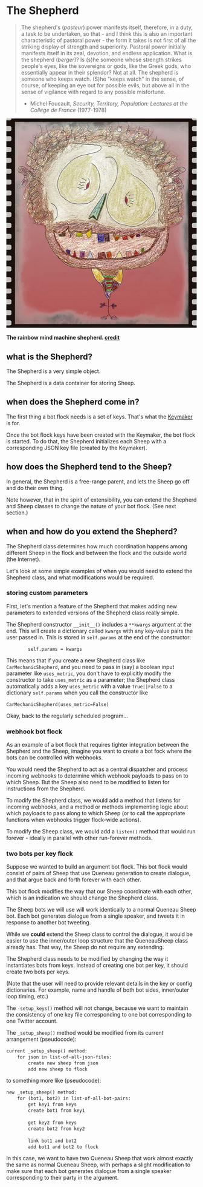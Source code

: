 # The Shepherd

> The shepherd's (_pasteur_) power manifests itself, therefore, in a duty, a task to
> be undertaken, so that - and I think this is also an important characteristic of
> pastoral power - the form it takes is not first of all the striking display of
> strength and superiority. Pastoral power initially manifests itself in its zeal,
> devotion, and endless application. What is the shepherd (_berger_)? Is (s)he someone
> whose strength strikes people's eyes, like the sovereigns or gods, like the Greek
> gods, who essentially appear in their splendor? Not at all. The shepherd is
> someone who keeps watch. (S)he "keeps watch" in the sense, of course, of keeping an
> eye out for possible evils, but above all in the sense of vigilance with regard
> to any possible misfortune.
>
> - Michel Foucault, _Security, Territory, Population: Lectures at the Collége de France_ (1977-1978)

![the shepherd](mind-machine-docs/img/shepherd.jpg)

**The rainbow mind machine shepherd. [credit](mind-machine-docs/credits.md)**

## what is the Shepherd?

The Shepherd is a very simple object. 

The Shepherd is a data container for storing Sheep.

## when does the Shepherd come in?

The first thing a bot flock needs is a set of keys.
That's what the [Keymaker](rmm_keymaker.md) is for.

Once the bot flock keys have been created with the Keymaker,
the bot flock is started. To do that, the Shepherd
initializes each Sheep with a corresponding JSON 
key file (created by the Keymaker).

## how does the Shepherd tend to the Sheep?

In general, the Shepherd is a free-range parent, and lets the 
Sheep go off and do their own thing.

Note however, that in the spirit of extensibility,
you can extend the Shepherd and Sheep classes to 
change the nature of your bot flock.
(See next section.)

## when and how do you extend the Shepherd?

The Shepherd class determines how much coordination
happens among different Sheep in the flock and between
the flock and the outside world (the Internet).

Let's look at some simple examples of when you would 
need to extend the Shepherd class, and what modifications
would be required.

### storing custom parameters

First, let's mention a feature of the Shepherd
that makes adding new parameters to extended versions
of the Shepherd class really simple.

The Shepherd constructor `__init__()` includes a 
`**kwargs` argument at the end. This will create a 
dictionary called `kwargs` with any key-value pairs 
the user passed in. This is stored in `self.params`
at the end of the constructor:

```
        self.params = kwargs
```

This means that if you create a new Shepherd class
like `CarMechanicShepherd`, and you need to pass in 
(say) a boolean input parameter like `uses_metric`, 
you don't have to explicitly modify the constructor
to take `uses_metric` as a parameter;
the Shepherd class automatically adds 
a key `uses_metric` with a value `True||False`
to a dictionary `self.params` when you
call the constructor like 

```
CarMechanicShepherd(uses_metric=False)
```

Okay, back to the regularly scheduled program...


### webhook bot flock

As an example of a bot flock that requires tighter integration
between the Shepherd and the Sheep, imagine you want to create
a bot fock where the bots can be controlled with webhooks.

You would need the Shepherd to act as a central dispatcher 
and process incoming webhooks to determine which webhook 
payloads to pass on to which Sheep. But the Sheep also need
to be modified to listen for instructions from the Shepherd.

To modify the Shepherd class, we would add a method 
that listens for incoming webhooks, and a method or 
methods implementing logic about which payloads to
pass along to which Sheep (or to call the appropriate
functions when webhooks trigger flock-wide actions).

To modify the Sheep class, we would add a `listen()` method
that would run forever - ideally in parallel with other
run-forever methods.


### two bots per key flock

Suppose we wanted to build an argument bot flock.
This bot flock would consist of pairs of Sheep
that use Queneau generation to create dialogue,
and that argue back and forth forever with each other.

This bot flock modifies the way that our Sheep
coordinate with each other, which is an indication
we should change the Shepherd class.

The Sheep bots we will use will work identically to
a normal Queneau Sheep bot. Each bot generates dialogue
from a single speaker, and tweets it in response to 
another bot tweeting.

While we **could** extend the Sheep class to control the dialogue,
it would be easier to use the inner/outer loop structure
that the QueneauSheep class already has. That way, the Sheep
do not require any extending.

The Shepherd class needs to be modified by changing
the way it instantiates bots from keys. Instead of 
creating one bot per key, it should create two 
bots per keys. 

(Note that the user will need to provide relevant
details in the key or config dictionaries. For example,
name and handle of both bot sides, inner/outer loop timing,
etc.)

The `-setup_keys()` method will not change, because 
we want to maintain the consistency of one key file
corresponding to one bot corresponding to one Twitter 
account.

The `_setup_sheep()` method would be modified from 
its current arrangement (pseudocode):

```
current _setup_sheep() method:
    for json in list-of-all-json-files:
        create new sheep from json
        add new sheep to flock
```

to something more like (pseudocode):

```
new _setup_sheep() method:
    for (bot1, bot2) in list-of-all-bot-pairs:
        get key1 from keys
        create bot1 from key1

        get key2 from keys
        create bot2 from key2

        link bot1 and bot2
        add bot1 and bot2 to flock
```

In this case, we want to have two Queneau Sheep that 
work almost exactly the same as normal Queneau Sheep,
with perhaps a slight modification to make sure that
each bot generates dialogue from a single speaker 
corresponding to their party in the argument.

